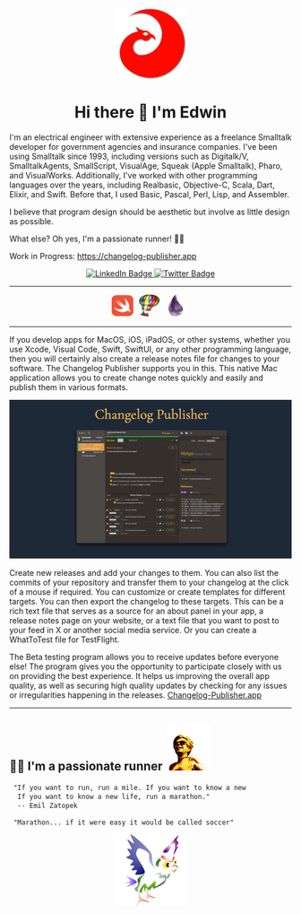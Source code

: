 <div id="header" align="center">
  <img src="https://github.com/Fulnir/Fulnir/blob/main/logo.svg" width="128" height="128"/>
  
  # Hi there 👋 I'm Edwin
  
</div>

I'm an electrical engineer with extensive experience as a freelance Smalltalk developer for government agencies and insurance companies. I've been using Smalltalk since 1993, including versions such as Digitalk/V, SmalltalkAgents, SmallScript, VisualAge, Squeak (Apple Smalltalk), Pharo, and VisualWorks. Additionally, I've worked with other programming languages over the years, including Realbasic, Objective-C, Scala, Dart, Elixir, and Swift. Before that, I used Basic, Pascal, Perl, Lisp, and Assembler.

I believe that program design should be aesthetic but involve as little design as possible.

What else? Oh yes, I'm a passionate runner! 🏃‍♂️

Work in Progress:  https://changelog-publisher.app


<div id="badges" align="center">
  <a href="https://www.linkedin.com/in/edwinbuehler/">
    <img src="https://img.shields.io/badge/LinkedIn-blue?style=for-the-badge&logo=linkedin&logoColor=white" alt="LinkedIn Badge"/>
  </a>
  <a href="https://twitter.com/Fulnir">
    <img src="https://img.shields.io/badge/Twitter-blue?style=for-the-badge&logo=twitter&logoColor=white" alt="Twitter Badge"/>
  </a>
</div>

---

<div align="center">
  <img src="https://github.com/devicons/devicon/blob/master/icons/swift/swift-original.svg" title="Swift" alt="Swift" width="40" height="40"/>&nbsp;
  <img src="https://github.com/Fulnir/Fulnir/blob/main/Balloon.png" title="Smalltalk" alt="Smalltalk" width="40" height="40"/>&nbsp;
  <img src="https://github.com/devicons/devicon/blob/master/icons/elixir/elixir-original.svg" title="Elixir" alt="Elixir" width="40" height="40"/>&nbsp;
</div>

---

If you develop apps for MacOS, iOS, iPadOS, or other systems, whether you use Xcode, Visual Code, Swift, SwiftUI, or any other programming language, 
          then you will certainly also create a release notes file for changes to your software. The Changelog Publisher supports you in this.
          This native Mac application allows you to create change notes quickly and easily and publish them in various formats.
          
<div align="center">
  <a href="https://changelog-publisher.app">
    <img src="icon_publishing_movie_black.gif"/>
  </a>
</div>

Create new releases and add your changes to them. You can also list the commits of your repository and transfer them to your changelog at the click of a mouse if required. 
      You can customize or create templates for different targets. You can then export the changelog to these targets. This can be a rich text file that serves as a source for an 
      about panel in your app, a release notes page on your website, or a text file that you want to post to your feed in X or another social media service.
      Or you can create a WhatToTest file for TestFlight.

The Beta testing program allows you to receive updates before
              everyone else! The program gives you the opportunity to
              participate closely with us on providing the best experience. It
              helps us improving the overall app quality, as well as securing
              high quality updates by checking for any issues or irregularities
              happening in the releases.
<a href="https://www.changelog-publisher.app" >Changelog-Publisher.app</a>
              
---

## 🏃🏻 I'm a passionate runner <img src="https://github.com/Fulnir/Fulnir/blob/main/edwin_runner.png" width="80"/>


```
 "If you want to run, run a mile. If you want to know a new 
  If you want to know a new life, run a marathon."
  -- Emil Zatopek 
```

```
 "Marathon... if it were easy it would be called soccer"
```

<div id="header" align="center">
   <img src="https://github.com/Fulnir/Fulnir/blob/main/Archimedes_1024.png" width="128"/>
</div>
